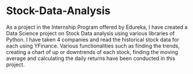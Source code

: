 # Stock-Data-Analysis
As a project in the Internship Program offered by Edureka, I have created a Data Science project on Stock Data analysis using various libraries of Python.
I have taken 4 companies and read the historical stock data for each using YFinance. 
Various functionalities such as finding the trends, creating a chart of up or downtrends of each stock, finding the moving average and calculating the daily returns have been conducted in this project.

